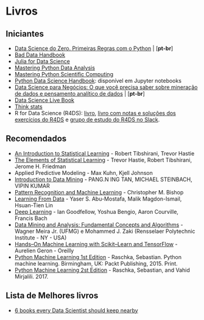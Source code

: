 # Livros

## Iniciantes
  - [Data Science do Zero. Primeiras Regras com o Python](https://books.google.com.br/books/about/DATA_SCIENCE_DO_ZERO.html?id=EWJCvgAACAAJ&redir_esc=y) | [**pt-br**]
  - [Bad Data Handbook](https://books.google.com.br/books?id=J6jTaDSg3sYC&printsec=frontcover&dq=Bad+Data&hl=pt-BR&sa=X&ved=0ahUKEwjqgfX0-5PVAhUBF5AKHd0vDDMQ6AEIJjAA#v=onepage&q=Bad%20Data&f=false)
  - [Julia for Data Science](https://books.google.com.br/books?id=Bn9cDgAAQBAJ&printsec=frontcover&dq=Julia+for+data+science&hl=pt-BR&sa=X&ved=0ahUKEwjVybvF_ZPVAhUKOZAKHQd_BIkQ6AEIJjAA#v=onepage&q=Julia%20for%20data%20science&f=false)
  - [Mastering Python Data Analysis](https://books.google.com.br/books?id=_vtvDQAAQBAJ&printsec=frontcover&dq=Mastering+Python+Scientific+Computing&hl=pt-BR&sa=X&ved=0ahUKEwjb1vLI_pPVAhWFi5AKHVCICccQ6AEINzAC#v=onepage&q=Mastering%20Python%20Scientific%20Computing&f=false)
  - [Mastering Python Scientific Computing](https://books.google.com.br/books?id=6NROCwAAQBAJ&printsec=frontcover&dq=Mastering+Python+Scientific+Computing&hl=pt-BR&sa=X&ved=0ahUKEwjb1vLI_pPVAhWFi5AKHVCICccQ6AEIJjAA#v=onepage&q=Mastering%20Python%20Scientific%20Computing&f=false)
  - [Python Data Science Handbook](https://github.com/jakevdp/PythonDataScienceHandbook): disponível em Jupyter notebooks
  - [Data Science para Negócios: O que você precisa saber sobre mineração de dados e pensamento analítico de dados](https://books.google.com.br/books?id=c4lAvgAACAAJ&dq=Data+Science+para+Neg%C3%B3cios:+O+que+voc%C3%AA+precisa+saber+sobre+minera%C3%A7%C3%A3o+de+dados+e+pensamento+anal%C3%ADtico+de+dados&hl=pt-BR&sa=X&ved=0ahUKEwiw1u_TgvjWAhVHk5AKHc62D2EQ6AEIJzAA) | [**pt-br**]
  - [Data Science Live Book](https://livebook.datascienceheroes.com)
  - [Think stats](http://greenteapress.com/wp/think-stats-2e/)
  - R for Data Science (R4DS): [livro](http://r4ds.had.co.nz/), [livro com notas e soluções dos exercícios do R4DS](https://jrnold.github.io/r4ds-exercise-solutions/) e [grupo de estudo do R4DS no Slack](https://medium.com/@kierisi/r4ds-the-next-iteration-d51e0a1b0b82).

## Recomendados
  - [An Introduction to Statistical Learning](http://www-bcf.usc.edu/~gareth/ISL/ISLR%20Seventh%20Printing.pdf) - Robert Tibshirani, Trevor Hastie
  - [The Elements of Statistical Learning](http://web.stanford.edu/~hastie/ElemStatLearn/printings/ESLII_print12.pdf) - Trevor Hastie, Robert Tibshirani, Jerome H. Friedman
  - Applied Predictive Modeling - Max Kuhn, Kjell Johnson
  - [Introduction to Data Mining](http://www.uokufa.edu.iq/staff/ehsanali/Tan.pdf) - PANG.N ING TAN, MICHAEL STEINBACH, VIPIN KUMAR
  - [Pattern Recognition and Machine Learning](http://users.isr.ist.utl.pt/~wurmd/Livros/school/Bishop%20-%20Pattern%20Recognition%20And%20Machine%20Learning%20-%20Springer%20%202006.pdf) - Christopher M. Bishop
  - [Learning From Data](https://www.amazon.com/Learning-Data-Yaser-S-Abu-Mostafa/dp/1600490069) - Yaser S. Abu-Mostafa, Malik Magdon-Ismail, Hsuan-Tien Lin
  - [Deep Learning](https://www.amazon.com/Deep-Learning-Adaptive-Computation-Machine/dp/0262035618/ref=pd_lpo_sbs_14_t_2?_encoding=UTF8&psc=1&refRID=RN3CT72H97XFD05X16BS) -  Ian Goodfellow, Yoshua Bengio, Aaron Courville, Francis Bach
  - [Data Mining and Analysis: Fundamental Concepts and Algorithms](http://www.dataminingbook.info/pmwiki.php) -  Wagner Meira Jr. (UFMG) e  Mohammed J. Zaki (Rensselaer Polytechnic Institute - NY - USA)
  - [Hands–On Machine Learning with Scikit–Learn and TensorFlow](https://www.amazon.com.br/Hands-Machine-Learning-Scikit-Learn-TensorFlow/dp/1491962291?__mk_pt_BR=%C3%85M%C3%85%C5%BD%C3%95%C3%91&keywords=deep+learning&qid=1538424766&sr=8-6&ref=sr_1_6) -  Aurelien Geron - Oreilly
  - [Python Machine Learning 1st Edition](https://github.com/rasbt/python-machine-learning-book) - Raschka, Sebastian. Python machine learning. Birmingham, UK: Packt Publishing, 2015. Print.
  - [Python Machine Learning 2st Edition](https://github.com/rasbt/python-machine-learning-book-2nd-edition) - Raschka, Sebastian, and Vahid Mirjalili. 2017.
  
## Lista de Melhores livros
  - [6 books every Data Scientist should keep nearby](https://www.kdnuggets.com/2017/10/6-books-every-data-scientist-should-keep-nearby.html?utm_content=buffer8e99b&utm_medium=social&utm_source=twitter.com&utm_campaign=buffer)

